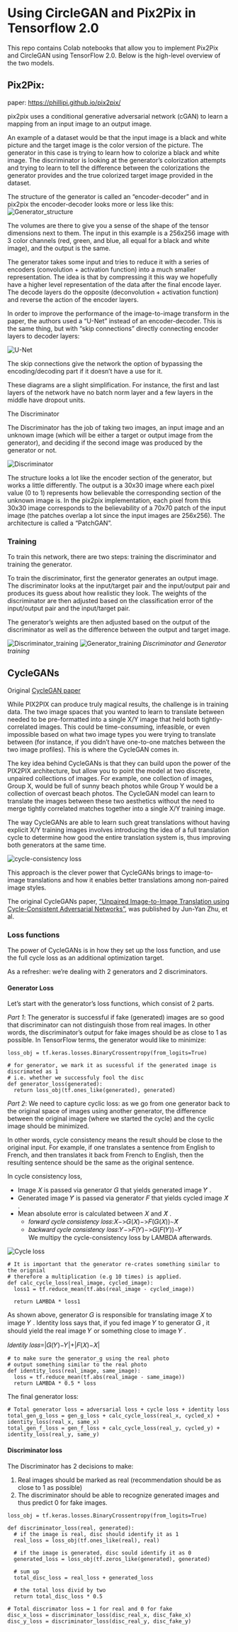 # Using CircleGAN and Pix2Pix in Tensorflow 2.0
This repo contains Colab notebooks that allow you to implement Pix2Pix and CircleGAN using TensorFlow 2.0. Below is the high-level overview of the two models.

## Pix2Pix:
paper: https://phillipi.github.io/pix2pix/

pix2pix uses a conditional generative adversarial network (cGAN) to learn a mapping from an input image to an output image.

An example of a dataset would be that the input image is a black and white picture and the target image is the color version of the picture. The generator in this case is trying to learn how to colorize a black and white image. The discriminator is looking at the generator’s colorization attempts and trying to learn to tell the difference between the colorizations the generator provides and the true colorized target image provided in the dataset.

The structure of the generator is called an “encoder-decoder” and in pix2pix the encoder-decoder looks more or less like this:
![Generator_structure](https://cdn-images-1.medium.com/max/1600/1*grPpbT-8fwA4twYZkAHwmw.png)

The volumes are there to give you a sense of the shape of the tensor dimensions next to them. The input in this example is a 256x256 image with 3 color channels (red, green, and blue, all equal for a black and white image), and the output is the same.

The generator takes some input and tries to reduce it with a series of encoders (convolution + activation function) into a much smaller representation. The idea is that by compressing it this way we hopefully have a higher level representation of the data after the final encode layer. The decode layers do the opposite (deconvolution + activation function) and reverse the action of the encoder layers.

In order to improve the performance of the image-to-image transform in the paper, the authors used a “U-Net” instead of an encoder-decoder. This is the same thing, but with “skip connections” directly connecting encoder layers to decoder layers:

![U-Net](https://cdn-images-1.medium.com/max/1600/1*kpWvVdQOmbMuX2ls-d78TA.png)

The skip connections give the network the option of bypassing the encoding/decoding part if it doesn’t have a use for it.

These diagrams are a slight simplification. For instance, the first and last layers of the network have no batch norm layer and a few layers in the middle have dropout units.

The Discriminator

The Discriminator has the job of taking two images, an input image and an unknown image (which will be either a target or output image from the generator), and deciding if the second image was produced by the generator or not.

![Discriminator](https://cdn-images-1.medium.com/max/1600/1*-iPXj4C0sCK0UzW1aPzJZg.png)

The structure looks a lot like the encoder section of the generator, but works a little differently. The output is a 30x30 image where each pixel value (0 to 1) represents how believable the corresponding section of the unknown image is. In the pix2pix implementation, each pixel from this 30x30 image corresponds to the believability of a 70x70 patch of the input image (the patches overlap a lot since the input images are 256x256). The architecture is called a “PatchGAN”.

### Training

To train this network, there are two steps: training the discriminator and training the generator.

To train the discriminator, first the generator generates an output image. The discriminator looks at the input/target pair and the input/output pair and produces its guess about how realistic they look. The weights of the discriminator are then adjusted based on the classification error of the input/output pair and the input/target pair.

The generator’s weights are then adjusted based on the output of the discriminator as well as the difference between the output and target image.

![Discriminator_training](https://cdn-images-1.medium.com/max/1200/1*EUUrcoQ9nBGyNzIeqzCDJQ.png)
![Generator_training](https://cdn-images-1.medium.com/max/1200/1*vwCOla_RiuTD6pEEMitTgQ.png)
_Discriminator and Generator training_

## CycleGANs
Original [CycleGAN paper](https://arxiv.org/pdf/1703.10593.pdf)

While PIX2PIX can produce truly magical results, the challenge is in training data. The two image spaces that you wanted to learn to translate between needed to be pre-formatted into a single X/Y image that held both tightly-correlated images. This could be time-consuming, infeasible, or even impossible based on what two image types you were trying to translate between (for instance, if you didn’t have one-to-one matches between the two image profiles). This is where the CycleGAN comes in.

The key idea behind CycleGANs is that they can build upon the power of the PIX2PIX architecture, but allow you to point the model at two discrete, unpaired collections of images. For example, one collection of images, Group X, would be full of sunny beach photos while Group Y would be a collection of overcast beach photos. The CycleGAN model can learn to translate the images between these two aesthetics without the need to merge tightly correlated matches together into a single X/Y training image.

The way CycleGANs are able to learn such great translations without having explicit X/Y training images involves introducing the idea of a full translation cycle to determine how good the entire translation system is, thus improving both generators at the same time.

![cycle-consistency loss](https://cdn-images-1.medium.com/max/1600/0*D5yQU7v0NHXsb1Ep.jpg)

This approach is the clever power that CycleGANs brings to image-to-image translations and how it enables better translations among non-paired image styles.

The original CycleGANs paper, [“Unpaired Image-to-Image Translation using Cycle-Consistent Adversarial Networks”](https://arxiv.org/pdf/1703.10593.pdf), was published by Jun-Yan Zhu, et al.

### Loss functions
The power of CycleGANs is in how they set up the loss function, and use the full cycle loss as an additional optimization target.

As a refresher: we’re dealing with 2 generators and 2 discriminators.

#### Generator Loss
Let’s start with the generator’s loss functions, which consist of 2 parts.

*Part 1*: The generator is successful if fake (generated) images are so good that discriminator can not distinguish those from real images. In other words, the discriminator’s output for fake images should be as close to 1 as possible. In TensorFlow terms, the generator would like to minimize:
```
loss_obj = tf.keras.losses.BinaryCrossentropy(from_logits=True)

# for generator, we mark it as sucessful if the generated image is discrimated as 1
# i.e. whether we successfuly fool the disc
def generator_loss(generated):
  return loss_obj(tf.ones_like(generated), generated)
```

*Part 2*: We need to capture cyclic loss: as we go from one generator back to the original space of images using another generator, the difference between the original image (where we started the cycle) and the cyclic image should be minimized.

In other words, cycle consistency means the result should be close to the original input. For example, if one translates a sentence from English to French, and then translates it back from French to English, then the resulting sentence should be the same as the  original sentence.

In cycle consistency loss,

* Image  𝑋  is passed via generator  𝐺  that yields generated image  𝑌̂  .
* Generated image  𝑌̂   is passed via generator  𝐹  that yields cycled image  𝑋̂  .
* Mean absolute error is calculated between  𝑋  and  𝑋̂  .
  * 𝑓𝑜𝑟𝑤𝑎𝑟𝑑 𝑐𝑦𝑐𝑙𝑒 𝑐𝑜𝑛𝑠𝑖𝑠𝑡𝑒𝑛𝑐𝑦 𝑙𝑜𝑠𝑠:𝑋−>𝐺(𝑋)−>𝐹(𝐺(𝑋))∼𝑋̂  
  * 𝑏𝑎𝑐𝑘𝑤𝑎𝑟𝑑 𝑐𝑦𝑐𝑙𝑒 𝑐𝑜𝑛𝑠𝑖𝑠𝑡𝑒𝑛𝑐𝑦 𝑙𝑜𝑠𝑠:𝑌−>𝐹(𝑌)−>𝐺(𝐹(𝑌))∼𝑌̂  
We multipy the cycle-consistency loss by LAMBDA afterwards.

![Cycle loss](https://github.com/tensorflow/docs/blob/master/site/en/r2/tutorials/generative/images/cycle_loss.png?raw=1)
```
# It is important that the generator re-crates something similar to the orignial
# therefore a multiplication (e.g 10 times) is applied.
def calc_cycle_loss(real_image, cycled_image):
  loss1 = tf.reduce_mean(tf.abs(real_image - cycled_image))
  
  return LAMBDA * loss1
```

As shown above, generator  𝐺  is responsible for translating image  𝑋  to image  𝑌 . Identity loss says that, if you fed image  𝑌  to generator  𝐺 , it should yield the real image  𝑌  or something close to image  𝑌 .

𝐼𝑑𝑒𝑛𝑡𝑖𝑡𝑦 𝑙𝑜𝑠𝑠=|𝐺(𝑌)−𝑌|+|𝐹(𝑋)−𝑋|
```
# to make sure the generator_g using the real photo
# output something similar to the real photo
def identity_loss(real_image, same_image):
  loss = tf.reduce_mean(tf.abs(real_image - same_image))
  return LAMBDA * 0.5 * loss
```

The final generator loss:
```
# Total generator loss = adversarial loss + cycle loss + identity loss
total_gen_g_loss = gen_g_loss + calc_cycle_loss(real_x, cycled_x) + identity_loss(real_x, same_x)
total_gen_f_loss = gen_f_loss + calc_cycle_loss(real_y, cycled_y) + identity_loss(real_y, same_y)
```

#### Discriminator loss
The Discriminator has 2 decisions to make:
1. Real images should be marked as real (recommendation should be as close to 1 as possible)
1. The discriminator should be able to recognize generated images and thus predict 0 for fake images.

```
loss_obj = tf.keras.losses.BinaryCrossentropy(from_logits=True)

def discriminator_loss(real, generated):
  # if the image is real, disc should identify it as 1
  real_loss = loss_obj(tf.ones_like(real), real)
  
  # if the image is generated, disc sould identify it as 0
  generated_loss = loss_obj(tf.zeros_like(generated), generated)

  # sum up
  total_disc_loss = real_loss + generated_loss

  # the total loss divid by two
  return total_disc_loss * 0.5
  
# Total discrimator loss = 1 for real and 0 for fake
disc_x_loss = discriminator_loss(disc_real_x, disc_fake_x)
disc_y_loss = discriminator_loss(disc_real_y, disc_fake_y)
```
